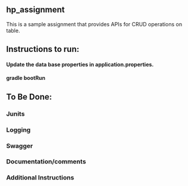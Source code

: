 ## hp_assignment
This is a sample assignment that provides APIs for CRUD operations on table.


## Instructions to run:
#### Update the data base properties in application.properties.
#### gradle bootRun

## To Be Done:
### Junits
### Logging
### Swagger
### Documentation/comments
### Additional Instructions
